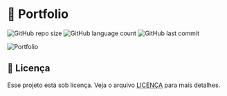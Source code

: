 # 🥸 Portfolio

![GitHub repo size](https://img.shields.io/github/repo-size/JaoAndre/Portfolio?style=for-the-badge)
![GitHub language count](https://img.shields.io/github/languages/count/JaoAndre/Portfolio?style=for-the-badge)
![GitHub last commit](https://img.shields.io/github/last-commit/JaoAndre/Portfolio?color=blue&style=for-the-badge)

![Portfolio](https://user-images.githubusercontent.com/59805284/177227647-47a7bdf6-3b97-4575-941f-4d8154e86c34.png)

## 📝 Licença

Esse projeto está sob licença. Veja o arquivo [LICENÇA](https://github.com/JaoAndre/Portfolio/blob/main/LICENSE) para mais detalhes.
